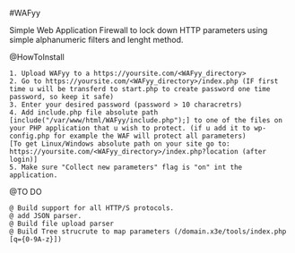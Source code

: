 #WAFyy

Simple Web Application Firewall to lock down HTTP parameters using simple alphanumeric filters and lenght method.




@HowToInstall

	1. Upload WAFyy to a https://yoursite.com/<WAFyy_directory>
	2. Go to https://yoursite.com/<WAFyy_directory>/index.php (IF first time u will be transferd to start.php to create password one time password, so keep it safe)
	3. Enter your desired password (password > 10 characretrs)
	4. Add include.php file absolute path [include("/var/www/html/WAFyy/include.php");] to one of the files on your PHP application that u wish to protect. (if u add it to wp-config.php for example the WAF will protect all parameters) 
	[To get Linux/Windows absolute path on your site go to: https://yoursite.com/<WAFyy_directory>/index.php?location (after login)]
	5. Make sure "Collect new parameters" flag is "on" int the application.


@TO DO

	@ Build support for all HTTP/S protocols.
	@ add JSON parser.
	@ Build file upload parser
	@ Build Tree strucrute to map parameters (/domain.x3e/tools/index.php [q={0-9A-z}]) 
